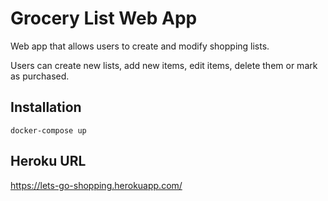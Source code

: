 # Grocery List Web App

Web app that allows users to create and modify shopping lists. 

Users can create new lists, add new items, edit items, delete them or mark as purchased. 

## Installation

```
docker-compose up
```

## Heroku URL

https://lets-go-shopping.herokuapp.com/
